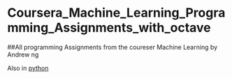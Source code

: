 # Coursera_Machine_Learning_Programming_Assignments_with_octave

##All programming Assignments from the coureser Machine Learning by Andrew ng

Also in [python](https://github.com/arslanfarooq400/Coursera_ML_Programming_Assignments_with_python) 
